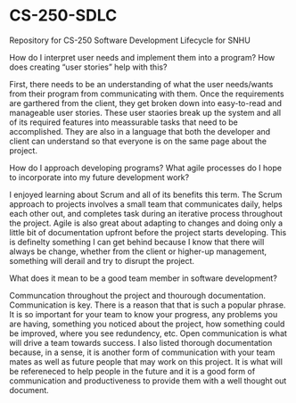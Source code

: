 # CS-250-SDLC
Repository for CS-250 Software Development Lifecycle for SNHU

How do I interpret user needs and implement them into a program? How does creating “user stories” help with this?

  First, there needs to be an understanding of what the user needs/wants from their program from communicating with them. Once the requirements are garthered from the client, they get broken down into easy-to-read and manageable user stories. These user staories break up the system and all of its required features into meassurable tasks that need to be accomplished. They are also in a language that both the developer and client can understand so that everyone is on the same page about the project.


How do I approach developing programs? What agile processes do I hope to incorporate into my future development work?

  I enjoyed learning about Scrum and all of its benefits this term. The Scrum approach to projects involves a small team that communicates daily, helps each other out, and completes task during an iterative process throughout the project. Agile is also great about adapting to changes and doing only a little bit of documentation upfront before the project starts developing. This is definelty something I can get behind because I know that there will always be change, whether from the client or higher-up management, something will derail and try to disrupt the project.


What does it mean to be a good team member in software development?

Communcation throughout the project and thourough documentation. Communication is key. There is a reason that that is such a popular phrase. It is so important for your team to know your progress, any problems you are having, something you noticed about the project, how something could be improved, where you see redundency, etc. Open communication is what will drive a team towards success. I also listed thorough documentation because, in a sense, it is another form of communication with your team mates as well as future people that may work on this project. It is what will be refereneced to help people in the future and it is a good form of communication and productiveness to provide them with a well thought out document.
